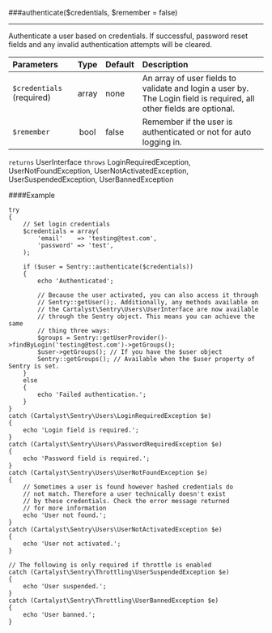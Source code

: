 <a id="authenticate"></a>
###authenticate($credentials, $remember = false)

----------

Authenticate a user based on credentials. If successful, password reset fields and any invalid authentication attempts will be cleared.

Parameters                   | Type            | Default       | Description
:--------------------------- | :-------------: | :------------ | :--------------
`$credentials` (required)    | array           | none          | An array of user fields to validate and login a user by. The Login field is required, all other fields are optional.
`$remember`                  | bool            | false         | Remember if the user is authenticated or not for auto logging in.

`returns` UserInterface
`throws`  LoginRequiredException, UserNotFoundException, UserNotActivatedException, UserSuspendedException, UserBannedException

####Example

	try
	{
		// Set login credentials
		$credentials = array(
			'email'    => 'testing@test.com',
			'password' => 'test',
		);

		if ($user = Sentry::authenticate($credentials))
		{
			echo 'Authenticated';

			// Because the user activated, you can also access it through
			// Sentry::getUser();. Additionally, any methods available on
			// the Cartalyst\Sentry\Users\UserInterface are now available
			// through the Sentry object. This means you can achieve the same
			// thing three ways:
			$groups = Sentry::getUserProvider()->findByLogin('testing@test.com')->getGroups();
			$user->getGroups(); // If you have the $user object
			Sentry::getGroups(); // Available when the $user property of Sentry is set.
		}
		else
		{
			echo 'Failed authentication.';
		}
	}
	catch (Cartalyst\Sentry\Users\LoginRequiredException $e)
	{
		echo 'Login field is required.';
	}
	catch (Cartalyst\Sentry\Users\PasswordRequiredException $e)
	{
		echo 'Password field is required.';
	}
	catch (Cartalyst\Sentry\Users\UserNotFoundException $e)
	{
		// Sometimes a user is found however hashed credentials do
		// not match. Therefore a user technically doesn't exist
		// by these credentials. Check the error message returned
		// for more information
		echo 'User not found.';
	}
	catch (Cartalyst\Sentry\Users\UserNotActivatedException $e)
	{
		echo 'User not activated.';
	}

	// The following is only required if throttle is enabled
	catch (Cartalyst\Sentry\Throttling\UserSuspendedException $e)
	{
		echo 'User suspended.';
	}
	catch (Cartalyst\Sentry\Throttling\UserBannedException $e)
	{
		echo 'User banned.';
	}